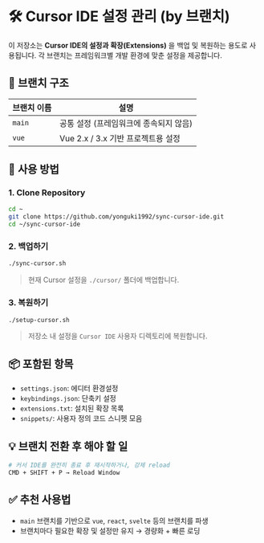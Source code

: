 # 🛠 Cursor IDE 설정 관리 (by 브랜치)

이 저장소는 **Cursor IDE의 설정과 확장(Extensions)** 을 백업 및 복원하는 용도로 사용됩니다. 각 브랜치는 프레임워크별 개발 환경에 맞춘 설정을 제공합니다.

## 📂 브랜치 구조

| 브랜치 이름    | 설명                        |
| --------- | ------------------------- |
| `main`    | 공통 설정 (프레임워크에 종속되지 않음)    |
| `vue`     | Vue 2.x / 3.x 기반 프로젝트용 설정 |

## 🔁 사용 방법

### 1. Clone Repository

```bash
cd ~
git clone https://github.com/yonguki1992/sync-cursor-ide.git
cd ~/sync-cursor-ide
```

### 2. 백업하기

```bash
./sync-cursor.sh
```

> 현재 Cursor 설정을 `./cursor/` 폴더에 백업합니다.

### 3. 복원하기

```bash
./setup-cursor.sh
```

> 저장소 내 설정을 `Cursor IDE` 사용자 디렉토리에 복원합니다.

## 📦 포함된 항목

- `settings.json`: 에디터 환경설정
- `keybindings.json`: 단축키 설정
- `extensions.txt`: 설치된 확장 목록
- `snippets/`: 사용자 정의 코드 스니펫 모음

## 💡 브랜치 전환 후 해야 할 일

```bash
# 커서 IDE를 완전히 종료 후 재시작하거나, 강제 reload
CMD + SHIFT + P → Reload Window
```

## ✅ 추천 사용법

- `main` 브랜치를 기반으로 `vue`, `react`, `svelte` 등의 브랜치를 파생
- 브랜치마다 필요한 확장 및 설정만 유지 → 경량화 + 빠른 로딩
